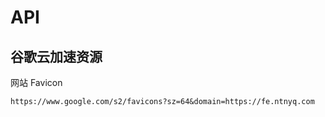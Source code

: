 # API

## 谷歌云加速资源

网站 Favicon

`https://www.google.com/s2/favicons?sz=64&domain=https://fe.ntnyq.com`
